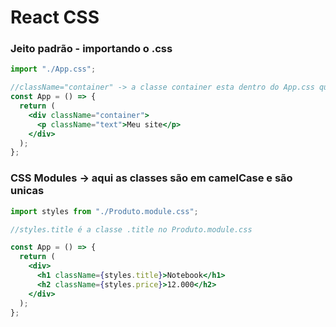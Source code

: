 # React CSS

### Jeito padrão - importando o .css

```jsx
import "./App.css";

//className="container" -> a classe container esta dentro do App.css que importamos
const App = () => {
  return (
    <div className="container">
      <p className="text">Meu site</p>
    </div>
  );
};
```

### CSS Modules -> aqui as classes são em camelCase e são unicas

```jsx
import styles from "./Produto.module.css";

//styles.title é a classe .title no Produto.module.css

const App = () => {
  return (
    <div>
      <h1 className={styles.title}>Notebook</h1>
      <h2 className={styles.price}>12.000</h2>
    </div>
  );
};
```
